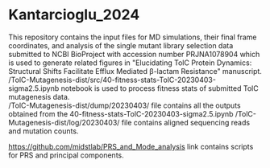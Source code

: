 # Kantarcioglu_2024
This repository contains the input files for MD simulations, their final frame coordinates, and analysis of the single mutant library selection data submitted to NCBI BioProject with accession number PRJNA1078904 which is used to generate related figures in  "Elucidating TolC Protein Dynamics: Structural Shifts Facilitate Efflux Mediated β-lactam Resistance" manuscript. 
/TolC-Mutagenesis-dist/src/40-fitness-stats-TolC-20230403-sigma2.5.ipynb notebook is used to process fitness stats of submitted TolC mutagenesis data.  
/TolC-Mutagenesis-dist/dump/20230403/ file contains all the outputs obtained from the 40-fitness-stats-TolC-20230403-sigma2.5.ipynb 
/TolC-Mutagenesis-dist/log/20230403/ file contains aligned sequencing reads and mutation counts.  

https://github.com/midstlab/PRS_and_Mode_analysis link contains scripts for PRS and principal components. 
